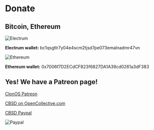 # Donate

## Bitcoin, Ethereum
![Electrum](/img/qrcode.png)

**Electrum wallet:** bc1qsgtlr7y04e4scm2tjsd7pe073emalnadmr47vn

![Ethereum](/img/donate/qr-ethereum.png)

**Ethereum wallet:** 0x7006f7D2ECdCF823f6827DA1A39cd0261a3dF383

## Yes! We have a Patreon page!
[ClonOS Patreon](https://www.patreon.com/clonos)

[CBSD on OpenCollective.com](https://opencollective.com/cbsd)

[CBSD Paypal](https://www.paypal.me/cbsd)

![Paypal](/img/donate/paypal.jpg)

